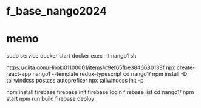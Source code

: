 # f_base_nango2024

# memo
sudo service docker start
docker exec -it nango1 sh

https://qiita.com/Hiroki01100001/items/c9ef65fbe3846680138f
npx create-react-app nango1 --template redux-typescript
cd nango1/
npm install -D tailwindcss postcss autoprefixer
npx tailwindcss init -p

npm install firebase
firebase init
firebase login
firebase list
cd nango1/
npm start
npm run build
firebase deploy


